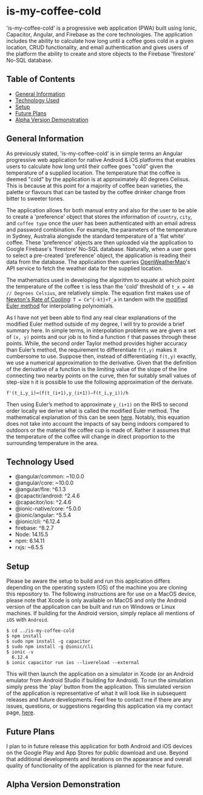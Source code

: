 # is-my-coffee-cold
'is-my-coffee-cold' is a progressive web application (PWA) built using Ionic, Capacitor, Angular, and Firebase as the core technologies. The application includes the ability to calculate how long until a coffee goes cold in a given location, CRUD functionality, and email authentication and gives users of the platform the ability to create and store objects to the Firebase 'firestore' No-SQL database.

## Table of Contents
* 	[General Information](#general-information)
*  [Technology Used](#technology-used)
* 	[Setup](#setup)
*  [Future Plans](#future-plans)
* [Alpha Version Demonstration](#alpha-version-demonstration)

## General Information
As previously stated, 'is-my-coffee-cold' is in simple terms an Angular progressive web application for native Android & iOS platforms that enables users to calculate how long until their coffee goes "cold" given the temperature of a supplied location.
The temperature that the coffee is deemed "cold" by the application is at approximately 40 degrees Celisus. This is because at this point for a majority of coffee bean varieties, the palette or flavours that can be tasted by the coffee drinker change from bitter to sweeter tones. 

The application allows for both manual entry and also for the user to be able to create a 'preference' object that stores the information of `country`, `city`, and `coffee type` once the user has been authenticated with an email adress and password combination. For example, the parameters of the temperature in Sydney, Australia alongisde the standard temperature of a 'flat white' coffee.
These 'preference' objects are then uploaded via the application to Google Firebase's 'firestore' No-SQL database. Naturally, when a user goes to select a pre-created 'preference' object, the application is reading their data from the database. The application then queries [OpenWeatherMap](https://openweathermap.org)'s API service to fetch the weather data for the supplied location. 

The mathematics used in developing the algorithm to equate at which point the temperature of the coffee ``t`` is less than the 'cold' threshold of `t_x = 40 // Degrees Celsius`, are relatively simple. The equation first makes use of [Newton's Rate of Cooling](https://www.khanacademy.org/math/differential-equations/first-order-differential-equations/exponential-models-diff-eq/v/newtons-law-of-cooling):
`T = Ce^{-kt}+T_a` in tandem with the [modified Euler method](http://www.physics.utah.edu/~detar/phys6720/handouts/ode/ode/node5.html) for interpolating polynomials. 

As I have not yet been able to find any real clear explanations of the modified Euler method outside of my degree, I will try to provide a brief summary here. In simple terms, in interpolation problems we are given a set of `(x, y)` points and our job is to find a function `f` that passes through these points. While, the second order Taylor method provides higher accuracy than Euler’s method, the requirement to differentiate `f(t,y)` makes it cumbersome to use. 
Suppose then, instead of differentiating `f(t,y)` exactly, we use a numerical approximation to the derivative. Given that the definition of the derivative of a function is the limiting value of the slope of the line connecting two nearby points on the curve, then for suitably small values of step-size `h` it is possible to use the following approximation of the derivate.

`f'(t_i,y_i)≈(f(t_(i+1),y_(i+1))−f(t_i,y_i))/h`

Then using Euler’s method to approximate `y_(i+1)` on the RHS to second order locally we derive what is called the modified Euler method. The mathematical explanation of this can be seen [here](http://www.physics.utah.edu/~detar/phys6720/handouts/ode/ode/node3.html). Notably, this equation does not take into account the impacts of say being indoors compared to outdoors or the material the coffee cup is made of. Rather it assumes that the temperature of the coffee will change in direct proportion to the surrounding temperature in the area.

## Technology Used
* @angular/common: ~10.0.0
* @angular/core: ~10.0.0
* @angular/fire: ^6.1.3
* @capactir/android: ^2.4.6
* @capacitor/ios: ^2.4.6
* @ionic-native/core: ^5.0.0
* @ionic/angular: ^5.5.4
* @ionic/cli: ^6.12.4
* firebase: ^8.2.7
* Node: 14.15.5
* npm: 6.14.11
* rxjs: ~6.5.5

## Setup
Please be aware the setup to build and run this application differs depending on the operating system (OS) of the machine you are cloning this repository to. The following instructions are for use on a MacOS device, please note that Xcode is only available on MacOS and only the Android version of the application can be built and run on Windows or Linux machines. If building for the Android version, simply replace all mentions of `iOS` with `Android`.


```
$ cd ../is-my-coffee-cold
$ npm install
$ sudo npm install -g capacitor
$ sudo npm install -g @ionic/cli
$ ionic -v
  6.12.4
$ ionic capacitor run ios --livereload --external
```

This will then launch the application on a simulator in Xcode (or an Android emulator from Android Studio if building for Android). To run the simulation simply press the 'play' button from the application. This simulated version of the application is representative of what it will look like in subsequent releases and future developments. Feel free to contact me if there are any issues, questions, or suggestions regarding this application via my contact page, [here](https://portfolio-website-76885.web.app/contact). 

## Future Plans
I plan to in future release this application for both Android and iOS devices on the Google Play and App Stores for public download and use. Beyond that additional developments and iterations on the appearance and overall quality of functionality of the application is planned for the near future.

## Alpha Version Demonstration
